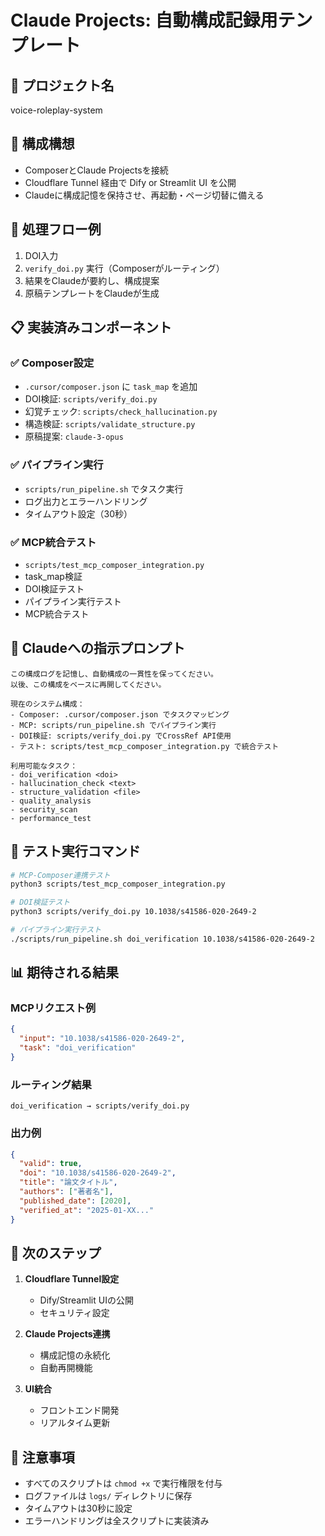 # Claude Projects: 自動構成記録用テンプレート

## 📌 プロジェクト名
voice-roleplay-system

## 🧠 構成構想
- ComposerとClaude Projectsを接続
- Cloudflare Tunnel 経由で Dify or Streamlit UI を公開
- Claudeに構成記憶を保持させ、再起動・ページ切替に備える

## 🔄 処理フロー例
1. DOI入力
2. `verify_doi.py` 実行（Composerがルーティング）
3. 結果をClaudeが要約し、構成提案
4. 原稿テンプレートをClaudeが生成

## 📋 実装済みコンポーネント

### ✅ Composer設定
- `.cursor/composer.json` に `task_map` を追加
- DOI検証: `scripts/verify_doi.py`
- 幻覚チェック: `scripts/check_hallucination.py`
- 構造検証: `scripts/validate_structure.py`
- 原稿提案: `claude-3-opus`

### ✅ パイプライン実行
- `scripts/run_pipeline.sh` でタスク実行
- ログ出力とエラーハンドリング
- タイムアウト設定（30秒）

### ✅ MCP統合テスト
- `scripts/test_mcp_composer_integration.py`
- task_map検証
- DOI検証テスト
- パイプライン実行テスト
- MCP統合テスト

## 🎯 Claudeへの指示プロンプト

```
この構成ログを記憶し、自動構成の一貫性を保ってください。
以後、この構成をベースに再開してください。

現在のシステム構成：
- Composer: .cursor/composer.json でタスクマッピング
- MCP: scripts/run_pipeline.sh でパイプライン実行
- DOI検証: scripts/verify_doi.py でCrossRef API使用
- テスト: scripts/test_mcp_composer_integration.py で統合テスト

利用可能なタスク：
- doi_verification <doi>
- hallucination_check <text>
- structure_validation <file>
- quality_analysis
- security_scan
- performance_test
```

## 🔧 テスト実行コマンド

```bash
# MCP-Composer連携テスト
python3 scripts/test_mcp_composer_integration.py

# DOI検証テスト
python3 scripts/verify_doi.py 10.1038/s41586-020-2649-2

# パイプライン実行テスト
./scripts/run_pipeline.sh doi_verification 10.1038/s41586-020-2649-2
```

## 📊 期待される結果

### MCPリクエスト例
```json
{
  "input": "10.1038/s41586-020-2649-2",
  "task": "doi_verification"
}
```

### ルーティング結果
```
doi_verification → scripts/verify_doi.py
```

### 出力例
```json
{
  "valid": true,
  "doi": "10.1038/s41586-020-2649-2",
  "title": "論文タイトル",
  "authors": ["著者名"],
  "published_date": [2020],
  "verified_at": "2025-01-XX..."
}
```

## 🚀 次のステップ

1. **Cloudflare Tunnel設定**
   - Dify/Streamlit UIの公開
   - セキュリティ設定

2. **Claude Projects連携**
   - 構成記憶の永続化
   - 自動再開機能

3. **UI統合**
   - フロントエンド開発
   - リアルタイム更新

## 📝 注意事項

- すべてのスクリプトは `chmod +x` で実行権限を付与
- ログファイルは `logs/` ディレクトリに保存
- タイムアウトは30秒に設定
- エラーハンドリングは全スクリプトに実装済み 